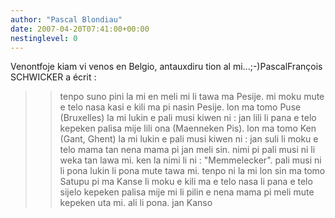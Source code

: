 ```yaml
---
author: "Pascal Blondiau"
date: 2007-04-20T07:41:00+00:00
nestinglevel: 0
---
```

Venontfoje kiam vi venos en Belgio, antauxdiru tion al mi...;-)PascalFrançois SCHWICKER a écrit :
>> tenpo suno pini la mi en meli mi li tawa ma Pesije. mi moku mute e
> telo nasa kasi e kili ma pi nasin Pesije. lon ma tomo Puse (Bruxelles)
> la mi lukin e pali musi kiwen ni : jan lili li pana e telo kepeken
> palisa mije lili ona (Maenneken Pis). lon ma tomo Ken (Gant, Ghent) la
> mi lukin e pali musi kiwen ni : jan suli li moku e telo mama tan nena
> mama pi jan meli sin. nimi pi pali musi ni li weka tan lawa mi. ken la
> nimi li ni : "Memmelecker". pali musi ni li pona lukin li pona mute
> tawa mi.
>> tenpo ni la mi lon sin ma tomo Satupu pi ma Kanse li moku e kili ma e
> telo nasa li pana e telo sijelo kepeken palisa mije mi li pilin e nena
> mama pi meli mute kepeken uta mi.
>> ali li pona.
>> jan Kanso
>>